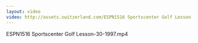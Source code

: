 ```yaml
---
layout: video
video: http://assets.switzerland.com/ESPN1516 Sportscenter Golf Lesson-30-1997.mp4
---
```

ESPN1516 Sportscenter Golf Lesson-30-1997.mp4
